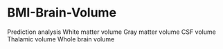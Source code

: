# BMI-Brain-Volume
Prediction analysis 
White matter volume
Gray matter volume
CSF volume
Thalamic volume 
Whole brain volume 
